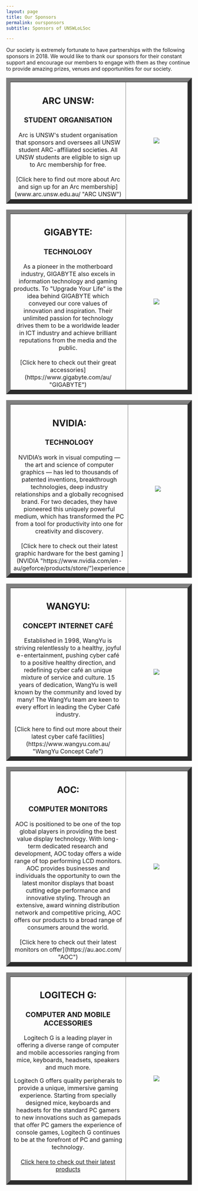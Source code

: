 ```yaml
---
layout: page
title: Our Sponsors
permalink: oursponsors
subtitle: Sponsors of UNSWLoLSoc

---
```

Our society is extremely fortunate to have partnerships with the following sponsors in 2018. We would like to thank our sponsors for their constant support and encourage our members to engage with them as they continue to provide amazing prizes, venues
and opportunities for our society.

<table border="11">
<tr>
<td style="width: 65%; text-align: center;">
<h2><b> ARC UNSW:</b></h2>
<h3> STUDENT ORGANISATION </h3>
Arc is UNSW's student organisation that sponsors and oversees all UNSW student ARC-affiliated societies. All UNSW students are eligible to sign up to Arc membership for free.
<br><br>[Click here to find out more about Arc and sign up for an Arc membership](www.arc.unsw.edu.au/ "ARC UNSW")
</td>
<td style="text-align: center;">
<img src="https://xelus22.github.io/LoLSocWebpage/uploads/Arc (Black on White).jpg">
</td>

</tr>
</table>

<p></p>
<p></p>

<table border="11">
<tr>
<td style="width: 65%; text-align: center;">
<h2><b> GIGABYTE:</b></h2>
<h3> TECHNOLOGY </h3>
As a pioneer in the motherboard industry, GIGABYTE also excels in information technology and gaming products. To "Upgrade Your Life" is the idea behind GIGABYTE which conveyed our core values of innovation and inspiration. Their unlimited passion for
technology drives them to be a worldwide leader in ICT industry and achieve brilliant reputations from the media and the public.
<br><br>[Click here to check out their great accessories](https://www.gigabyte.com/au/ "GIGABYTE")
</td>
<td style="text-align: center;">
<img src="https://xelus22.github.io/LoLSocWebpage/uploads/Gigabyte.jpg">
</td>

</tr>
</table>

<p></p>
<p></p>

<table border="11">
<tr>
<td style="width: 65%; text-align: center;">
<h2><b> NVIDIA:</b></h2>
<h3> TECHNOLOGY </h3>
NVIDIA’s work in visual computing — the art and science of computer graphics — has led to thousands of patented inventions, breakthrough technologies, deep
industry relationships and a globally recognised brand. For two decades, they have pioneered this uniquely powerful medium, which has transformed the PC from a tool for productivity into one for creativity and discovery.
<br><br> [Click here to check out their latest graphic hardware for the best gaming ](NVIDIA "https://www.nvidia.com/en-au/geforce/products/store/")experience
</td>
<td style="text-align: center;">
<img src="https://xelus22.github.io/LoLSocWebpage/uploads/static1.squarespace.jpg">
</td>

</tr>
</table>

<p></p>
<p></p>

<table border="11">
<tr>
<td style="width: 65%; text-align: center;">
<h2><b> WANGYU:</b></h2>
<h3> CONCEPT INTERNET CAFÉ </h3>
Established in 1998, WangYu is striving relentlessly to a healthy, joyful e-entertainment, pushing cyber café to a positive healthy direction, and redefining cyber café an unique mixture of service and culture. 15 years of dedication, WangYu is well known
by the community and loved by many! The WangYu team are keen to every effort in leading the Cyber Café industry.
<br><br>[Click here to find out more about their latest cyber café facilities](https://www.wangyu.com.au/ "WangYu Concept Cafe")
</td>
<td style="text-align: center;">
<img src="https://xelus22.github.io/LoLSocWebpage/uploads/WangYu.png">
</td>

</tr>
</table>

<p></p>
<p></p>

<table border="11">
<tr>
<td style="width: 65%; text-align: center;">
<h2><b> AOC:</b></h2>
<h3> COMPUTER MONITORS </h3>
AOC is positioned to be one of the top global players in providing the best value display technology. With long-term dedicated research and development, AOC today offers a wide range of top performing LCD monitors. AOC provides businesses and individuals
the opportunity to own the latest monitor displays that boast cutting edge performance and innovative styling. Through an extensive, award winning distribution network and competitive pricing, AOC offers our products to a broad range of consumers
around the world.
<br><br>[Click here to check out their latest monitors on offer](https://au.aoc.com/ "AOC")
</td>
<td style="text-align: center;">
<img src="https://xelus22.github.io/LoLSocWebpage/uploads/logo-blue.png">
</td>

</tr>
</table>

<p></p>
<p></p>

<table border="11">
<tr>
<td style="width: 65%; text-align: center;">
<h2><b> LOGITECH G:</b></h2>
<h3> COMPUTER AND MOBILE ACCESSORIES </h3>
Logitech G is a leading player in offering a diverse range of computer and mobile accessories ranging from mice, keyboards, headsets, speakers and much more.

Logitech G offers quality peripherals to provide a unique, immersive gaming experience. Starting from specially designed mice, keyboards and headsets for the standard PC gamers to new innovations such as gamepads that offer PC gamers the experience of console games, Logitech G continues to be at the forefront of PC and gaming technology.
<br><br>[Click here to check out their latest products](https://www.logitechg.com/en-au "Logitech G")
</td>
<td style="text-align: center;">
<img src="https://xelus22.github.io/LoLSocWebpage/uploads/89yCgDMw.png">
</td>

</tr>
</table>

<p></p>
<p></p>